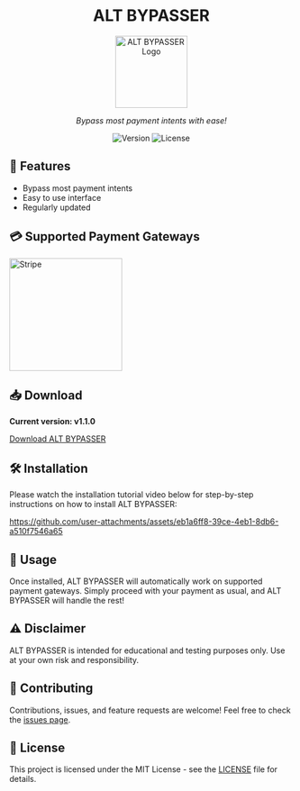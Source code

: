 <div align="center">

# ALT BYPASSER

<img src="https://i.ibb.co/JmMJqfM/icon128.png" alt="ALT BYPASSER Logo" width="128" height="128" />

*Bypass most payment intents with ease!*

![Version](https://img.shields.io/badge/version-v1.1.0-blue.svg)
![License](https://img.shields.io/badge/license-MIT-green.svg)

</div>

## 🚀 Features

- Bypass most payment intents
- Easy to use interface
- Regularly updated

## 💳 Supported Payment Gateways

<img src="https://upload.wikimedia.org/wikipedia/commons/thumb/b/ba/Stripe_Logo%2C_revised_2016.svg/2560px-Stripe_Logo%2C_revised_2016.svg.png" alt="Stripe" width="200" />

## 📥 Download

**Current version: v1.1.0**

[Download ALT BYPASSER](https://github.com/RahulSDevloper/ALT-BYPASSER/releases/latest)

## 🛠️ Installation

Please watch the installation tutorial video below for step-by-step instructions on how to install ALT BYPASSER:

https://github.com/user-attachments/assets/eb1a6ff8-39ce-4eb1-8db6-a510f7546a65

## 📝 Usage

Once installed, ALT BYPASSER will automatically work on supported payment gateways. Simply proceed with your payment as usual, and ALT BYPASSER will handle the rest!

## ⚠️ Disclaimer

ALT BYPASSER is intended for educational and testing purposes only. Use at your own risk and responsibility.

## 🤝 Contributing

Contributions, issues, and feature requests are welcome! Feel free to check the [issues page](https://github.com/RahulSDevloper/ALT-BYPASSER/issues).

## 📄 License

This project is licensed under the MIT License - see the [LICENSE](LICENSE) file for details.

</div>

